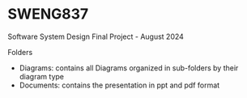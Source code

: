 # SWENG837
Software System Design Final Project - August 2024

Folders 
- Diagrams: contains all Diagrams organized in sub-folders by their diagram type
- Documents: contains the presentation in ppt and pdf format

